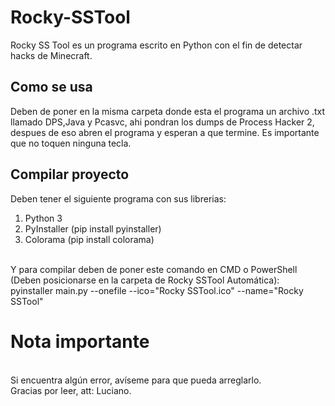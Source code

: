 # Rocky-SSTool
Rocky SS Tool es un programa escrito en Python con el fin de detectar hacks de Minecraft.

## Como se usa
Deben de poner en la misma carpeta donde esta el programa un archivo .txt llamado DPS,Java y Pcasvc, ahi pondran los dumps de Process Hacker 2, despues de eso abren el programa y esperan a que termine.
Es importante que no toquen ninguna tecla.

## Compilar proyecto

Deben tener el siguiente programa con sus librerias:

1. Python 3
2. PyInstaller (pip install pyinstaller)
3. Colorama (pip install colorama)

<br>Y para compilar deben de poner este comando en CMD o PowerShell (Deben posicionarse en la carpeta de Rocky SSTool Automática): 
<br>pyinstaller main.py --onefile --ico="Rocky SSTool.ico" --name="Rocky SSTool" 

# Nota importante
<br>
Si encuentra algún error, avíseme para que pueda arreglarlo. <br>
Gracias por leer, att: Luciano.
